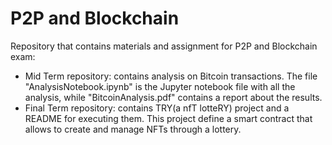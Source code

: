 # P2P and Blockchain

Repository that contains materials and assignment for P2P and Blockchain exam:
* Mid Term repository: contains analysis on Bitcoin transactions. The file "AnalysisNotebook.ipynb" is the Jupyter notebook file with all the analysis, while "BitcoinAnalysis.pdf" contains a report about the results.
* Final Term repository: contains TRY(a nfT lotteRY) project and a README for executing them. This project define a smart contract that allows to create and manage NFTs through a lottery. 
